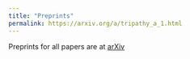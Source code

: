 ```yaml
---
title: "Preprints"
permalink: https://arxiv.org/a/tripathy_a_1.html
---
```

Preprints for all papers are at [arXiv](https://arxiv.org/a/tripathy_a_1.html)